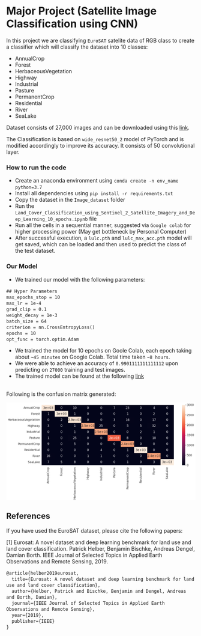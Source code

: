 # Major Project (Satellite Image Classification using CNN)

In this project we are classifying `EuroSAT` satelite data of RGB class to create a classifier which will classify the dataset into 10 classes:
- AnnualCrop
- Forest 
- HerbaceousVegetation
- Highway
- Industrial
- Pasture
- PermanentCrop
- Residential
- River
- SeaLake

Dataset consists of 27,000 images and can be downloaded using this [link](http://madm.dfki.de/files/sentinel/EuroSAT.zip).

The Classification is based on `wide_resnet50_2` model of PyTorch and is modified accordingly to improve its accuracy. It consists of 50 convolutional layer.

### How to run the code
- Create an anaconda environment using `conda create -n env_name python=3.7`
- Install all dependencies using `pip install -r requirements.txt`
- Copy the dataset in the `Image_dataset` folder
- Run the `Land_Cover_Classification_using_Sentinel_2_Satellite_Imagery_and_Deep_Learning_10_epochs.ipynb` file
- Run all the cells in a sequential manner, suggested via `Google colab` for higher processing power (May get bottleneck by Personal Computer)
- After successful execution, a `lulc.pth` and `lulc_max_acc.pth` model will get saved, which can be loaded and then used to predict the class of the test dataset.

### Our Model 
- We trained our model with the following parameters:
```
## Hyper Parameters
max_epochs_stop = 10
max_lr = 1e-4
grad_clip = 0.1
weight_decay = 1e-3
batch_size = 64
criterion = nn.CrossEntropyLoss()
epochs = 10
opt_func = torch.optim.Adam
```
- We trained the model for 10 epochs on Goole Colab, each epoch taking about `~45 minutes` on Google Colab. Total time taken `~8 hours`. 
- We were able to achieve an accuracy of `0.9901111111111112` upon predicting on `27000` training and test images.
- The trained model can be found at the following [link](https://drive.google.com/drive/folders/1pYjY267fb97PwRC3V0RSce_U6ooCKK1P?usp=sharing)



<br>
Following is the confusion matrix generated:

<br>
<p align="center">
<img align="center" src ="Confusion%20Matrix%20%20Test%20Data.png">
</p>





## References
If you have used the EuroSAT dataset, please cite the following papers:

[1] Eurosat: A novel dataset and deep learning benchmark for land use and land cover classification. Patrick Helber, Benjamin Bischke, Andreas Dengel, Damian Borth. IEEE Journal of Selected Topics in Applied Earth Observations and Remote Sensing, 2019.
```
@article{helber2019eurosat,
  title={Eurosat: A novel dataset and deep learning benchmark for land use and land cover classification},
  author={Helber, Patrick and Bischke, Benjamin and Dengel, Andreas and Borth, Damian},
  journal={IEEE Journal of Selected Topics in Applied Earth Observations and Remote Sensing},
  year={2019},
  publisher={IEEE}
}
```
